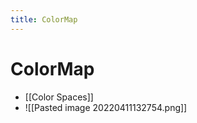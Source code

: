 ```yaml
---
title: ColorMap
---
```


# ColorMap
- [[Color Spaces]]
- ![[Pasted image 20220411132754.png]]












